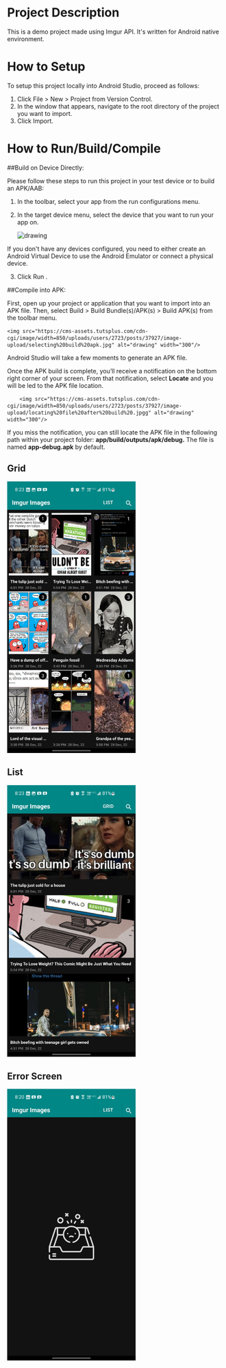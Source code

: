 Project Description
===================

This is a demo project made using Imgur API. It's written for Android native environment.

How to Setup
============

To setup this project locally into Android Studio, proceed as follows:

1. Click File > New > Project from Version Control.
2. In the window that appears, navigate to the root directory of the project you want to import.
3. Click Import.

How to Run/Build/Compile
========================

##Build on Device Directly:

Please follow these steps to run this project in your test device or to build an APK/AAB:

1. In the toolbar, select your app from the run configurations menu.
2. In the target device menu, select the device that you want to run your app on.

    <img src="https://developer.android.com/static/studio/images/run/deploy-run-app.png" alt="drawing" width="300"/>

If you don't have any devices configured, you need to either create an Android Virtual Device to use the Android Emulator or connect a physical device.

3. Click Run .

##Compile into APK:

First, open up your project or application that you want to import into an APK file. Then, select Build > Build Bundle(s)/APK(s) > Build APK(s) from the toolbar menu.

    <img src="https://cms-assets.tutsplus.com/cdn-cgi/image/width=850/uploads/users/2723/posts/37927/image-upload/selecting%20build%20apk.jpg" alt="drawing" width="300"/>

Android Studio will take a few moments to generate an APK file.

Once the APK build is complete, you’ll receive a notification on the bottom right corner of your screen. From that notification, select <b>Locate</b> and you will be led to the APK file location.

        <img src="https://cms-assets.tutsplus.com/cdn-cgi/image/width=850/uploads/users/2723/posts/37927/image-upload/locating%20file%20after%20build%20.jpgg" alt="drawing" width="300"/>

If you miss the notification, you can still locate the APK file in the following path within your project folder: <b>app/build/outputs/apk/debug.</b> The file is named <b>app-debug.apk</b> by default.

## Grid
<img src="https://raw.githubusercontent.com/meetdhaliwal1995/ImgurDemo/master/app/sampledata/Screenshot_20221228-202338_Interview%20Task.jpg" alt="drawing" width="300"/>

## List
<img src="https://raw.githubusercontent.com/meetdhaliwal1995/ImgurDemo/master/app/sampledata/Screenshot_20221228-202343_Interview%20Task.jpg" alt="drawing" width="300"/>

## Error Screen
<img src="https://raw.githubusercontent.com/meetdhaliwal1995/ImgurDemo/8aae7ad02a7c320c7fce13872d92923d2b84a82f/app/sampledata/Screenshot_20221228-202019_Interview%20Task.jpg" alt="drawing" width="300"/>